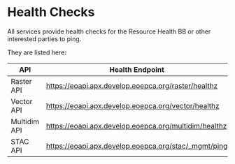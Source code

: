 # Health Checks

All services provide health checks for the Resource Health BB or other interested parties to ping.

They are listed here:

| API           | Health Endpoint                                     | Ok   | Auth    |
|---------------|-----------------------------------------------------|------|---------|
| Raster API    | <https://eoapi.apx.develop.eoepca.org/raster/healthz>   | 200  | no auth |
| Vector API    | <https://eoapi.apx.develop.eoepca.org/vector/healthz>   | 200  | no auth |
| Multidim API  | <https://eoapi.apx.develop.eoepca.org/multidim/healthz> | 200  | no auth |
| STAC API      | <https://eoapi.apx.develop.eoepca.org/stac/_mgmt/ping>  | 200  | no auth |
